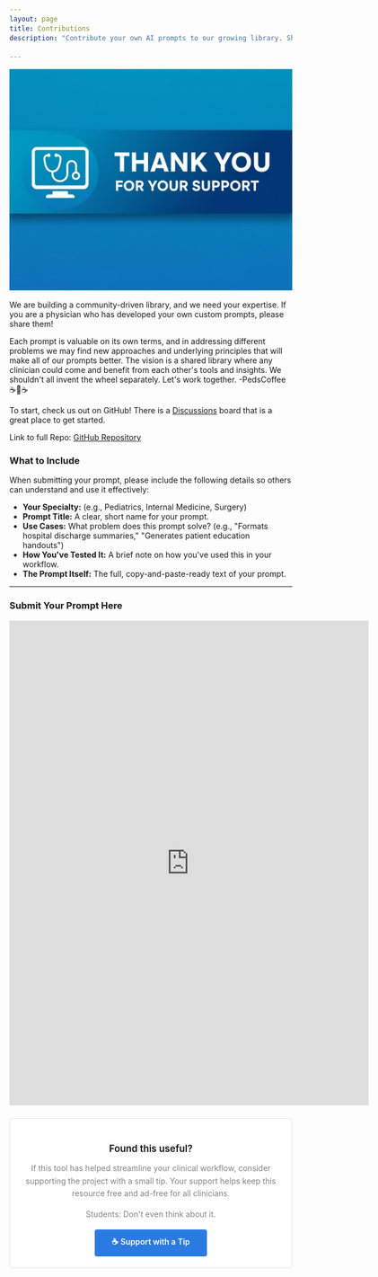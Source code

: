 ```yaml
---
layout: page
title: Contributions
description: "Contribute your own AI prompts to our growing library. Share production-ready prompts tested in real clinical workflows with the physician community."

---
```


<style>
/* CSS to ensure the tip jar looks correct */
.support-section {
    background: white;
    border: 1px solid #e8e8e8;
    border-radius: 4px;
    padding: 20px;
    margin-top: 20px;
    text-align: center;
}

.support-section h3 {
    font-size: 1.2em;
    font-weight: 600;
    color: #111;
    margin-bottom: 10px;
}

.support-section p {
    color: #828282;
    margin-bottom: 15px;
    line-height: 1.6;
}

.tip-jar-btn {
    display: inline-block;
    padding: 12px 30px;
    background: #2a7ae2;
    color: white;
    text-decoration: none;
    border-radius: 4px;
    font-weight: 600;
    transition: background 0.2s;
}

.tip-jar-btn:hover {
    background: #1e59a8;
}
</style>

![Thank You Banner](./images/thank-you-banner.jpg)

We are building a community-driven library, and we need your expertise. If you are a physician who has developed your own custom prompts, please share them!

Each prompt is valuable on its own terms, and in addressing different problems we may find new approaches and underlying principles that will make all of our prompts better. The vision is a shared library where any clinician could come and benefit from each other's tools and insights. We shouldn't all invent the wheel separately.  Let's work together. -PedsCoffee☕️🏥☕️

To start, check us out on GitHub! There is a [Discussions](https://github.com/pedscoffee/PhysicianPromptEngineering/discussions) board that is a great place to get started.

Link to full Repo: [GitHub Repository](https://github.com/pedscoffee/PhysicianPromptEngineering/)

### What to Include

When submitting your prompt, please include the following details so others can understand and use it effectively:

* **Your Specialty:** (e.g., Pediatrics, Internal Medicine, Surgery)
* **Prompt Title:** A clear, short name for your prompt.
* **Use Cases:** What problem does this prompt solve? (e.g., "Formats hospital discharge summaries," "Generates patient education handouts")
* **How You've Tested It:** A brief note on how you've used this in your workflow.
* **The Prompt Itself:** The full, copy-and-paste-ready text of your prompt.

---

### Submit Your Prompt Here

<iframe src="https://docs.google.com/forms/d/e/1FAIpQLScicxuLRUnXqv43QbRZ2zcYWuX47B_HOhJM3ir7dV11IE4Gpw/viewform?embedded=true" width="640" height="863" frameborder="0" marginheight="0" marginwidth="0">Loading…</iframe>

<div class="support-section">
        <h3>Found this useful?</h3>
        <p> If this tool has helped streamline your clinical workflow, consider supporting the project with a small tip. Your support helps keep this resource free and ad-free for all clinicians.</p> 
        <p>Students: Don't even think about it. </p>
        <a href="https://donate.stripe.com/14A9ANf3K8VjeAW7pT8bS00" target="_blank" class="tip-jar-btn">☕ Support with a Tip</a>
</div>

    